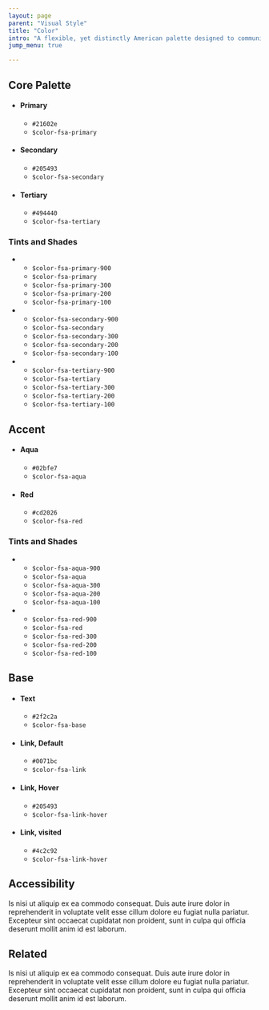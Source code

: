 ```yaml
---
layout: page
parent: "Visual Style"
title: "Color"
intro: "A flexible, yet distinctly American palette designed to communicate warmth and trustworthiness while meeting the highest standards of 508 color contrast requirements."
jump_menu: true

---
```



## Core Palette

<ul class="docs__attr-list">
  <li class="docs__attr-list__item">
    <h4 class="docs__sub_style">Primary</h4>
    <div class="docs__attr-list__swatch color-fsa-primary"></div>
    <ul class="docs__attr-list__attr">
      <li class="docs__attr-list__attr-item"><code>#21602e</code></li>
      <li class="docs__attr-list__attr-item"><code>$color-fsa-primary</code></li>
    </ul>
  </li>
  <li class="docs__attr-list__item">
    <h4 class="docs__sub_style">Secondary</h4>
    <div class="docs__attr-list__swatch color-fsa-secondary"></div>
    <ul class="docs__attr-list__attr">
      <li class="docs__attr-list__attr-item"><code>#205493</code></li>
      <li class="docs__attr-list__attr-item"><code>$color-fsa-secondary</code></li>
    </ul>
  </li>
  <li class="docs__attr-list__item">
    <h4 class="docs__sub_style">Tertiary</h4>
    <div class="docs__attr-list__swatch color-fsa-tertiary"></div>
    <ul class="docs__attr-list__attr">
      <li class="docs__attr-list__attr-item"><code>#494440</code></li>
      <li class="docs__attr-list__attr-item"><code>$color-fsa-tertiary</code></li>
    </ul>
  </li>
</ul>


### Tints and Shades

<ul class="docs__attr-list">
  <li class="docs__attr-list__item">
    <ul class="docs__swatch-list docs__swatch-list--primary">
      <li class="docs__swatch-list__item color-fsa-primary-dark"><code>$color-fsa-primary-900</code></li>
      <li class="docs__swatch-list__item docs__swatch-list__item--main color-fsa-primary"><code>$color-fsa-primary</code></li>
      <li class="docs__swatch-list__item color-fsa-primary-light"><code>$color-fsa-primary-300</code></li>
      <li class="docs__swatch-list__item color-fsa-primary-lighter"><code>$color-fsa-primary-200</code></li>
      <li class="docs__swatch-list__item color-fsa-primary-lightest"><code>$color-fsa-primary-100</code></li>
    </ul>
  </li>
  <li class="docs__attr-list__item">
    <ul class="docs__swatch-list docs__swatch-list--secondary">
      <li class="docs__swatch-list__item color-fsa-secondary-dark"><code>$color-fsa-secondary-900</code></li>
      <li class="docs__swatch-list__item docs__swatch-list__item--main color-fsa-secondary"><code>$color-fsa-secondary</code></li>
      <li class="docs__swatch-list__item color-fsa-secondary-light"><code>$color-fsa-secondary-300</code></li>
      <li class="docs__swatch-list__item color-fsa-secondary-lighter"><code>$color-fsa-secondary-200</code></li>
      <li class="docs__swatch-list__item color-fsa-secondary-lightest"><code>$color-fsa-secondary-100</code></li>
    </ul>
  </li>
  <li class="docs__attr-list__item">
    <ul class="docs__swatch-list docs__swatch-list--tertiary">
      <li class="docs__swatch-list__item color-fsa-tertiary-dark"><code>$color-fsa-tertiary-900</code></li>
      <li class="docs__swatch-list__item docs__swatch-list__item--main color-fsa-tertiary"><code>$color-fsa-tertiary</code></li>
      <li class="docs__swatch-list__item color-fsa-tertiary-light"><code>$color-fsa-tertiary-300</code></li>
      <li class="docs__swatch-list__item color-fsa-tertiary-lighter"><code>$color-fsa-tertiary-200</code></li>
      <li class="docs__swatch-list__item color-fsa-tertiary-lightest"><code>$color-fsa-tertiary-100</code></li>
    </ul>
  </li>
</ul>

## Accent

<ul class="docs__attr-list">
  <li class="docs__attr-list__item">
    <h4 class="docs__sub_style">Aqua</h4>
    <div class="docs__attr-list__swatch color-fsa-aqua"></div>
    <ul class="docs__attr-list__attr">
      <li class="docs__attr-list__attr-item"><code>#02bfe7</code></li>
      <li class="docs__attr-list__attr-item"><code>$color-fsa-aqua</code></li>
    </ul>
  </li>
  <li class="docs__attr-list__item">
    <h4 class="docs__sub_style">Red</h4>
    <div class="docs__attr-list__swatch color-fsa-red"></div>
    <ul class="docs__attr-list__attr">
      <li class="docs__attr-list__attr-item"><code>#cd2026</code></li>
      <li class="docs__attr-list__attr-item"><code>$color-fsa-red</code></li>
    </ul>
  </li>
</ul>

### Tints and Shades

<ul class="docs__attr-list">
  <li class="docs__attr-list__item">
    <ul class="docs__swatch-list docs__swatch-list--aqua">
      <li class="docs__swatch-list__item color-fsa-aqua-dark"><code>$color-fsa-aqua-900</code></li>
      <li class="docs__swatch-list__item docs__swatch-list__item--main color-fsa-aqua"><code>$color-fsa-aqua</code></li>
      <li class="docs__swatch-list__item color-fsa-aqua-light"><code>$color-fsa-aqua-300</code></li>
      <li class="docs__swatch-list__item color-fsa-aqua-lighter"><code>$color-fsa-aqua-200</code></li>
      <li class="docs__swatch-list__item color-fsa-aqua-lightest"><code>$color-fsa-aqua-100</code></li>
    </ul>
  </li>
  <li class="docs__attr-list__item">
    <ul class="docs__swatch-list docs__swatch-list--red">
      <li class="docs__swatch-list__item color-fsa-red-dark"><code>$color-fsa-red-900</code></li>
      <li class="docs__swatch-list__item docs__swatch-list__item--main color-fsa-red"><code>$color-fsa-red</code></li>
      <li class="docs__swatch-list__item color-fsa-red-light"><code>$color-fsa-red-300</code></li>
      <li class="docs__swatch-list__item color-fsa-red-lighter"><code>$color-fsa-red-200</code></li>
      <li class="docs__swatch-list__item color-fsa-red-lightest"><code>$color-fsa-red-100</code></li>
    </ul>
  </li>
</ul>


## Base

<ul class="docs__attr-list">
  <li class="docs__attr-list__item">
    <h4 class="docs__sub_style">Text</h4>
    <div class="docs__attr-list__swatch color-fsa-tertiary-dark"></div>
    <ul class="docs__attr-list__attr">
      <li class="docs__attr-list__attr-item"><code>#2f2c2a</code></li>
      <li class="docs__attr-list__attr-item"><code>$color-fsa-base</code></li>
    </ul>
  </li>
  <li class="docs__attr-list__item">
    <h4 class="docs__sub_style">Link, Default</h4>
    <div class="docs__attr-list__swatch color-fsa-link"></div>
    <ul class="docs__attr-list__attr">
      <li class="docs__attr-list__attr-item"><code>#0071bc</code></li>
      <li class="docs__attr-list__attr-item"><code>$color-fsa-link</code></li>
    </ul>
  </li>
  <li class="docs__attr-list__item">
    <h4 class="docs__sub_style">Link, Hover</h4>
    <div class="docs__attr-list__swatch color-fsa-link-hover"></div>
    <ul class="docs__attr-list__attr">
      <li class="docs__attr-list__attr-item"><code>#205493</code></li>
      <li class="docs__attr-list__attr-item"><code>$color-fsa-link-hover</code></li>
    </ul>
  </li>
  <li class="docs__attr-list__item">
    <h4 class="docs__sub_style">Link, visited</h4>
    <div class="docs__attr-list__swatch color-fsa-link-visited"></div>
    <ul class="docs__attr-list__attr">
      <li class="docs__attr-list__attr-item"><code>#4c2c92</code></li>
      <li class="docs__attr-list__attr-item"><code>$color-fsa-link-hover</code></li>
    </ul>
  </li>
</ul>


## Accessibility

Is nisi ut aliquip ex ea commodo consequat. Duis aute irure dolor in reprehenderit in voluptate velit esse cillum dolore eu fugiat nulla pariatur. Excepteur sint occaecat cupidatat non proident, sunt in culpa qui officia deserunt mollit anim id est laborum.

## Related

Is nisi ut aliquip ex ea commodo consequat. Duis aute irure dolor in reprehenderit in voluptate velit esse cillum dolore eu fugiat nulla pariatur. Excepteur sint occaecat cupidatat non proident, sunt in culpa qui officia deserunt mollit anim id est laborum.
